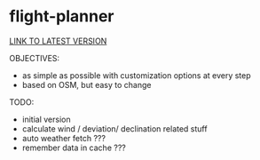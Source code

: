 # flight-planner

[LINK TO LATEST VERSION](https://cdn.jsdelivr.net/gh/rogalmic/flight-planner/flight.html)

OBJECTIVES:
- as simple as possible with customization options at every step
- based on OSM, but easy to change

TODO:
- initial version
- calculate wind / deviation/ declination related stuff
- auto weather fetch ???
- remember data in cache ???
